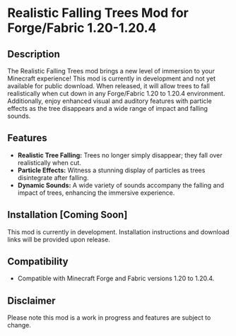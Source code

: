 # Realistic Falling Trees Mod for Forge/Fabric 1.20-1.20.4

## Description
The Realistic Falling Trees mod brings a new level of immersion to your Minecraft experience! This mod is currently in development and not yet available for public download. When released, it will allow trees to fall realistically when cut down in any Forge/Fabric 1.20 to 1.20.4 environment. Additionally, enjoy enhanced visual and auditory features with particle effects as the tree disappears and a wide range of impact and falling sounds.

## Features
- **Realistic Tree Falling:** Trees no longer simply disappear; they fall over realistically when cut.
- **Particle Effects:** Witness a stunning display of particles as trees disintegrate after falling.
- **Dynamic Sounds:** A wide variety of sounds accompany the falling and impact of trees, enhancing the immersive experience.

## Installation [Coming Soon]
This mod is currently in development. Installation instructions and download links will be provided upon release.

## Compatibility
- Compatible with Minecraft Forge and Fabric versions 1.20 to 1.20.4.

## Disclaimer
Please note this mod is a work in progress and features are subject to change. 

